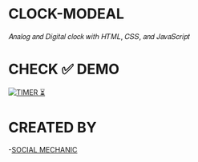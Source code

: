 # CLOCK-MODEAL
𝐴𝑛𝑎𝑙𝑜𝑔 𝑎𝑛𝑑 𝐷𝑖𝑔𝑖𝑡𝑎𝑙 𝑐𝑙𝑜𝑐𝑘 𝑤𝑖𝑡ℎ 𝐻𝑇𝑀𝐿, 𝐶𝑆𝑆, 𝑎𝑛𝑑 𝐽𝑎𝑣𝑎𝑆𝑐𝑟𝑖𝑝𝑡

# CHECK ✅ DEMO
[![TIMER ⏳](https://img.shields.io/badge/CLOCK-003245?style=flat&labelColor=224242&logoColor=white&square&logo=google)](https://social-mechanic-1997.github.io/CLOCK-MODEAL/)&nbsp;
# CREATED BY
-[SOCIAL MECHANIC](https://github.com/SOCIAL-MECHANIC-1997)
